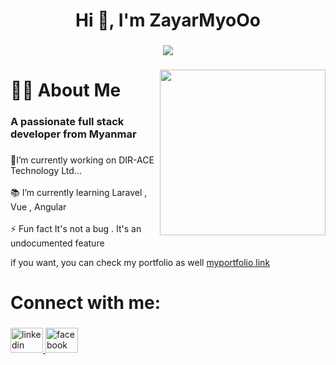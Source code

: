 <h1 align="center">Hi 👋, I'm ZayarMyoOo</h1>

###

<div align="center">
  <img src="https://visitor-badge.laobi.icu/badge?page_id=zayarmyooo19.zayarmyooo19&"  />
</div>

###

<img align="right" height="265" src="https://media.tenor.com/ZOP98DIBuq8AAAAM/dog-typing.gif"  />

###

<h1 align="left">👩‍💻  About Me</h1>

###

<h3 align="left">A passionate full stack developer from Myanmar</h3>

###

<p align="left">🔭I’m currently working on DIR-ACE Technology Ltd...<br><br> 📚 I’m currently learning Laravel , Vue , Angular<br><br>⚡ Fun fact It's not a bug . It's an undocumented feature</p>

<p align="left">if you want, you can check my portfolio as well 
<!--   https://zayarmyooo.netlify.app/ -->  
 <a href="https://docs.google.com/presentation/d/1xSCex35OS1ZAV2-rFBa_MopFP1DGhc6P/edit" target="_blank">
   myportfolio link
  </a>
</p>

###

<h1 align="left">Connect with me:</h1>

###

<div align="left">
  <a href="https://www.linkedin.com/in/zayar-myo-oo-93ab42243/" target="_blank">
    <img src="https://raw.githubusercontent.com/maurodesouza/profile-readme-generator/master/src/assets/icons/social/linkedin/default.svg" width="52" height="40" alt="linkedin logo"  />
  </a>
  <a href="https://www.facebook.com/zayarmyo.oo.378" target="_blank">
    <img src="https://raw.githubusercontent.com/maurodesouza/profile-readme-generator/master/src/assets/icons/social/facebook/default.svg" width="52" height="40" alt="facebook logo"  />
  </a>
</div>

